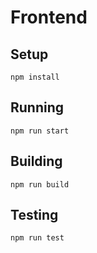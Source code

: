 # Frontend

## Setup

`npm install`

## Running

`npm run start`

## Building

`npm run build`

## Testing

`npm run test`
